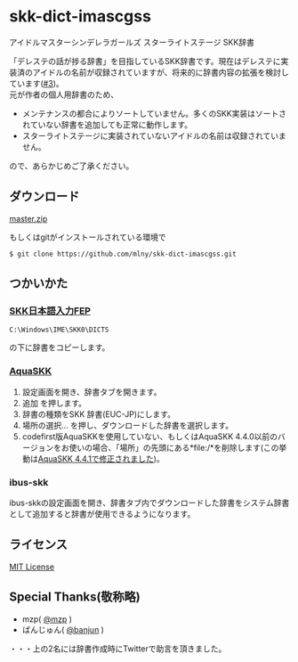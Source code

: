 # skk-dict-imascgss

アイドルマスターシンデレラガールズ スターライトステージ SKK辞書

「デレステの話が捗る辞書」を目指しているSKK辞書です。現在はデレステに実装済のアイドルの名前が収録されていますが、将来的に辞書内容の拡張を検討しています([#3](https://github.com/mlny/skk-dict-imascgss/issues/3))。  
元が作者の個人用辞書のため、

* メンテナンスの都合によりソートしていません。多くのSKK実装はソートされていない辞書を追加しても正常に動作します。
* スターライトステージに実装されていないアイドルの名前は収録されていません。

ので、あらかじめご了承ください。

## ダウンロード

[master.zip](https://github.com/mlny/skk-dict-imascgss/archive/master.zip)

もしくはgitがインストールされている環境で

```
$ git clone https://github.com/mlny/skk-dict-imascgss.git
```

## つかいかた

### [SKK日本語入力FEP](http://coexe.web.fc2.com/programs.html)

```
C:\Windows\IME\SKK0\DICTS
```
の下に辞書をコピーします。

### [AquaSKK](https://github.com/codefirst/aquaskk)

1. 設定画面を開き、辞書タブを開きます。
2. 追加 を押します。
3. 辞書の種類をSKK 辞書(EUC-JP)にします。
4. 場所の選択... を押し、ダウンロードした辞書を選択します。
5. codefirst版AquaSKKを使用していない、もしくはAquaSKK 4.4.0以前のバージョンをお使いの場合、「場所」の先頭にある*file:/*を削除します(この挙動は[AquaSKK 4.4.1で修正されました](https://github.com/codefirst/aquaskk/issues/55))。

### ibus-skk

ibus-skkの設定画面を開き、辞書タブ内でダウンロードした辞書をシステム辞書として追加すると辞書が使用できるようになります。

## ライセンス

[MIT License](https://github.com/mlny/skk-dict-imascgss/blob/master/LICENSE)

## Special Thanks(敬称略)

* mzp( [@mzp](https://twitter.com/mzp) )
* ばんじゅん( [@banjun](https://twitter.com/banjun) )

・・・上の2名には辞書作成時にTwitterで助言を頂きました。
